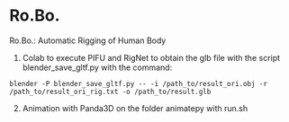 # Ro.Bo.
Ro.Bo.: Automatic Rigging of Human Body
1) Colab to execute PIFU and RigNet to obtain the glb file with the script blender_save_gltf.py with the command:
```console
blender -P blender_save_gltf.py -- -i /path_to/result_ori.obj -r /path_to/result_ori_rig.txt -o /path_to/result.glb
```
2) Animation with Panda3D on the folder animatepy with run.sh
